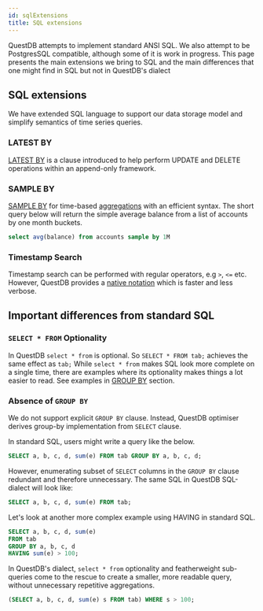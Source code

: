 ```yaml
---
id: sqlExtensions
title: SQL extensions
---
```


QuestDB attempts to implement standard ANSI SQL. We also attempt to be
PostgresSQL compatible, although some of it is work in progress. This page
presents the main extensions we bring to SQL and the main differences that one
might find in SQL but not in QuestDB's dialect

## SQL extensions

We have extended SQL language to support our data storage model and simplify
semantics of time series queries.

### LATEST BY

[LATEST BY](crudOperations.md) is a clause introduced to help perform UPDATE and
DELETE operations within an append-only framework.

### SAMPLE BY

[SAMPLE BY](sqlSELECT.md#sample-by) for time-based
[aggregations](functionsAggregation.md) with an efficient syntax. The short
query below will return the simple average balance from a list of accounts by
one month buckets.

```sql title="Using SAMPLE BY"
select avg(balance) from accounts sample by 1M
```

### Timestamp Search

Timestamp search can be performed with regular operators, e.g `>`, `<=` etc.
However, QuestDB provides a [native notation](where.md#timestamp-and-date) which
is faster and less verbose.

## Important differences from standard SQL

### `SELECT * FROM` Optionality

In QuestDB `select * from` is optional. So `SELECT * FROM tab;` achieves the
same effect as `tab;` While `select * from` makes SQL look more complete on a
single time, there are examples where its optionality makes things a lot easier
to read. See examples in [GROUP BY](#absence-of-group-by) section.

### Absence of `GROUP BY`

We do not support explicit `GROUP BY` clause. Instead, QuestDB optimiser derives
group-by implementation from `SELECT` clause.

In standard SQL, users might write a query like the below.

```sql
SELECT a, b, c, d, sum(e) FROM tab GROUP BY a, b, c, d;
```

However, enumerating subset of `SELECT` columns in the `GROUP BY` clause
redundant and therefore unnecessary. The same SQL in QuestDB SQL-dialect will
look like:

```sql
SELECT a, b, c, d, sum(e) FROM tab;
```

Let's look at another more complex example using HAVING in standard SQL.

```sql
SELECT a, b, c, d, sum(e)
FROM tab
GROUP BY a, b, c, d
HAVING sum(e) > 100;
```

In QuestDB's dialect, `select * from` optionality and featherweight sub-queries
come to the rescue to create a smaller, more readable query, without unnecessary
repetitive aggregations.

```sql
(SELECT a, b, c, d, sum(e) s FROM tab) WHERE s > 100;
```
